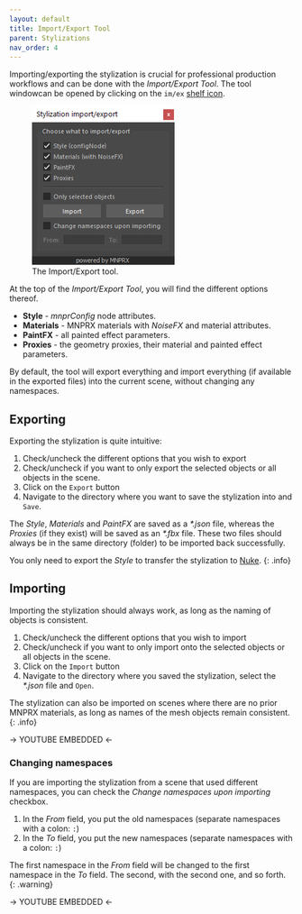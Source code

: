 ```yaml
---
layout: default
title: Import/Export Tool
parent: Stylizations
nav_order: 4
---
```


Importing/exporting the stylization is crucial for professional production workflows and can be done with the _Import/Export Tool_. The tool windowcan be opened by clicking on the `im/ex` [shelf icon](../shelf).

<figure class="float-right aio-ui">
	<img src="/media/stylizations/import-export.png" alt="Flair Toolbox">
	<figcaption>The Import/Export tool.</figcaption>
</figure>

At the top of the _Import/Export Tool_, you will find the different options thereof.

* **Style** - _mnprConfig_ node attributes.
* **Materials** - MNPRX materials with _NoiseFX_ and material attributes.
* **PaintFX** - all painted effect parameters.
* **Proxies** - the geometry proxies, their material and painted effect parameters.

By default, the tool will export everything and import everything (if available in the exported files) into the current scene, without changing any namespaces.


## Exporting
Exporting the stylization is quite intuitive:
1. Check/uncheck the different options that you wish to export
1. Check/uncheck if you want to only export the selected objects or all objects in the scene.
1. Click on the `Export` button
1. Navigate to the directory where you want to save the stylization into and `Save`.

The _Style_, _Materials_ and _PaintFX_ are saved as a _*.json_ file, whereas the _Proxies_ (if they exist) will be saved as an _*.fbx_ file. These two files should always be in the same directory (folder) to be imported back successfully.

You only need to export the _Style_ to transfer the stylization to [Nuke](../compositing-nuke).
{: .info}


## Importing
Importing the stylization should always work, as long as the naming of objects is consistent.
1. Check/uncheck the different options that you wish to import
1. Check/uncheck if you want to only import onto the selected objects or all objects in the scene.
1. Click on the `Import` button
1. Navigate to the directory where you saved the stylization, select the _*.json_ file and `Open`.

The stylization can also be imported on scenes where there are no prior MNPRX materials, as long as names of the mesh objects remain consistent.
{: .info}


-> YOUTUBE EMBEDDED <-


### Changing namespaces

If you are importing the stylization from a scene that used different namespaces, you can check the _Change namespaces upon importing_ checkbox.
1. In the _From_ field, you put the old namespaces (separate namespaces with a colon: `:`)
2. In the _To_ field, you put the new namespaces (separate namespaces with a colon: `:`)

The first namespace in the _From_ field will be changed to the first namespace in the _To_ field. The second, with the second one, and so forth.
{: .warning}


-> YOUTUBE EMBEDDED <-

